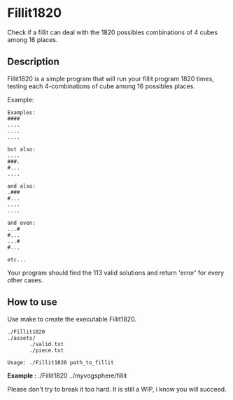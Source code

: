 # Fillit1820
Check if a fillit can deal with the 1820 possibles combinations of 4 cubes among 16 places.

## Description
Fillit1820 is a simple program that will run your fillit program 1820 times, testing each 4-combinations of cube among 16 possibles places.

Example:
```
Examples:
####
....
....
....

but also:
....
###.
#...
....

and also: 
.###
#...
....
....

and even: 
...#   
#...
...#
#...

etc...
```

Your program should find the 113 valid solutions and return 'error' for every other cases.

## How to use
Use make to create the executable Fillit1820.
```
./Fillit1820
./assets/
       ./valid.txt
       ./piece.txt
```

```Usage: ./Fillit1820 path_to_fillit```

**Example :** ./Fillit1820 ../myvogsphere/fillit

Please don't try to break it too hard. It is still a WIP, i know you will succeed.
